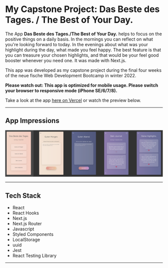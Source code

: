 # My Capstone Project: Das Beste des Tages. / The Best of Your Day.

The App **Das Beste des Tages./The Best of Your Day.** helps to focus on the positive things on a daily basis. In the mornings you can reflect on what you're looking forward to today. In the evenings about what was your highlight during the day, what made you feel happy. The best feature is that you can treasure your chosen highlights, and that would be your feel good booster whenever you need one. It was made with Next.js.

This app was developed as my capstone project during the final four weeks of the neue fische Web Development Bootcamp in winter 2022.

**Please watch out: This app is optimized for mobile usage. Please switch your browser to responsive mode (iPhone SE/6/7/8).**

Take a look at the app [here on Vercel](https://das-beste-des-tages.vercel.app/) or watch the preview below.

---

## App Impressions

![Screenshot](public/images/app-screenshot.png)

---

## Tech Stack

- React
- React Hooks
- Next.js
- Next.js Router
- Javascript
- Styled Components
- LocalStorage
- uuid
- Jest
- React Testing Library

---

<!-- This is a [Next.js](https://nextjs.org/) project bootstrapped with [`create-next-app`](https://github.com/vercel/next.js/tree/canary/packages/create-next-app).

## Getting Started

First, run the development server:

```bash
npm run dev
# or
yarn dev
```

Open [http://localhost:3000](http://localhost:3000) with your browser to see the result.

You can start editing the page by modifying `pages/index.js`. The page auto-updates as you edit the file.

[API routes](https://nextjs.org/docs/api-routes/introduction) can be accessed on [http://localhost:3000/api/hello](http://localhost:3000/api/hello). This endpoint can be edited in `pages/api/hello.js`.

The `pages/api` directory is mapped to `/api/*`. Files in this directory are treated as [API routes](https://nextjs.org/docs/api-routes/introduction) instead of React pages.

## Learn More

To learn more about Next.js, take a look at the following resources:

- [Next.js Documentation](https://nextjs.org/docs) - learn about Next.js features and API.
- [Learn Next.js](https://nextjs.org/learn) - an interactive Next.js tutorial.

You can check out [the Next.js GitHub repository](https://github.com/vercel/next.js/) - your feedback and contributions are welcome!

## Deploy on Vercel

The easiest way to deploy your Next.js app is to use the [Vercel Platform](https://vercel.com/new?utm_medium=default-template&filter=next.js&utm_source=create-next-app&utm_campaign=create-next-app-readme) from the creators of Next.js.

Check out our [Next.js deployment documentation](https://nextjs.org/docs/deployment) for more details. -->
